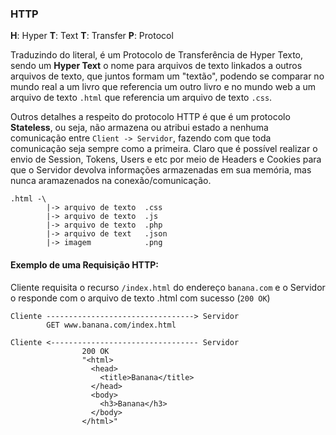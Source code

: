 ### HTTP
**H**: Hyper
**T**: Text
**T**: Transfer
**P**: Protocol

Traduzindo do literal, é um Protocolo de Transferência de Hyper Texto, sendo um **Hyper Text** o nome para arquivos de texto linkados a outros arquivos de texto, que juntos formam um "textão", podendo se comparar no mundo real a um livro que referencia um outro livro e no mundo web a um arquivo de texto `.html` que referencia um arquivo de texto `.css`.

Outros detalhes a respeito do protocolo HTTP é que é um protocolo **Stateless**, ou seja, não armazena ou atribui estado a nenhuma comunicação entre `Client -> Servidor`, fazendo com que toda comunicação seja sempre como a primeira. Claro que é possível realizar o envio de Session, Tokens, Users e etc por meio de Headers e Cookies para que o Servidor devolva informações armazenadas em sua memória, mas nunca aramazenados na conexão/comunicação. 

```
.html -\
        |-> arquivo de texto  .css 
        |-> arquivo de texto  .js
        |-> arquivo de texto  .php
        |-> arquivo de text   .json
        |-> imagem            .png

```

#### Exemplo de uma Requisição HTTP:

Cliente requisita o recurso `/index.html` do endereço `banana.com` e o Servidor o responde com o arquivo de texto .html com sucesso (`200 OK`)
```
Cliente ---------------------------------> Servidor
        GET www.banana.com/index.html

Cliente <--------------------------------- Servidor
                200 OK
                "<html>
                  <head>
                    <title>Banana</title>
                  </head>
                  <body>
                    <h3>Banana</h3>
                  </body>
                </html>"
```
